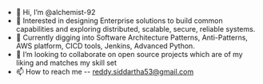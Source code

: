 - 👋 Hi, I’m @alchemist-92
- 👀 Interested in designing Enterprise solutions to build common capabilities and exploring distributed, scalable, secure, reliable systems. 
- 🌱 Currently digging into Software Architecture Patterns, Anti-Patterns, AWS platform, CICD tools, Jenkins, Advanced Python.
- 💞️ I’m looking to collaborate on open source projects which are of my liking and matches my skill set
- 📫 How to reach me -- reddy.siddartha53@gmail.com

<!---
siddarthareddy/siddarthareddy is a ✨ special ✨ repository because its `README.md` (this file) appears on your GitHub profile.
You can click the Preview link to take a look at your changes.
--->
